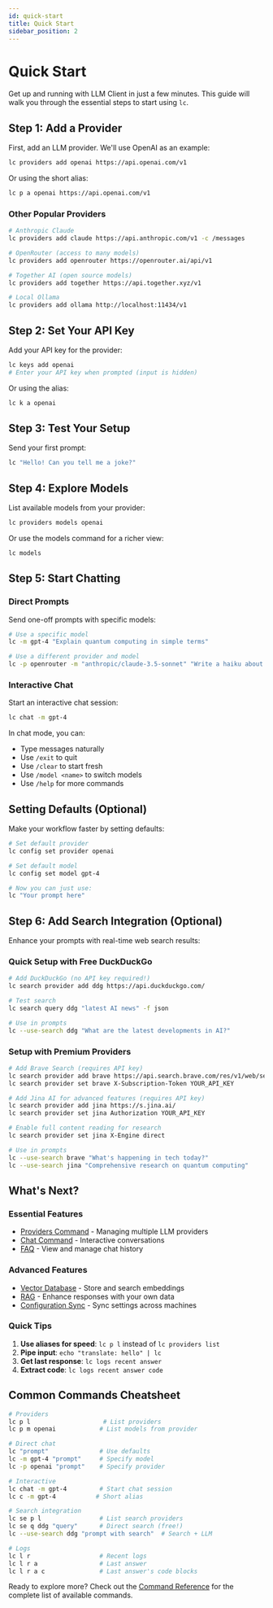 ```yaml
---
id: quick-start
title: Quick Start
sidebar_position: 2
---
```


# Quick Start

Get up and running with LLM Client in just a few minutes. This guide will walk you through the essential steps to start using `lc`.

## Step 1: Add a Provider

First, add an LLM provider. We'll use OpenAI as an example:

```bash
lc providers add openai https://api.openai.com/v1
```

Or using the short alias:

```bash
lc p a openai https://api.openai.com/v1
```

### Other Popular Providers

```bash
# Anthropic Claude
lc providers add claude https://api.anthropic.com/v1 -c /messages

# OpenRouter (access to many models)
lc providers add openrouter https://openrouter.ai/api/v1

# Together AI (open source models)
lc providers add together https://api.together.xyz/v1

# Local Ollama
lc providers add ollama http://localhost:11434/v1
```

## Step 2: Set Your API Key

Add your API key for the provider:

```bash
lc keys add openai
# Enter your API key when prompted (input is hidden)
```

Or using the alias:

```bash
lc k a openai
```

## Step 3: Test Your Setup

Send your first prompt:

```bash
lc "Hello! Can you tell me a joke?"
```

## Step 4: Explore Models

List available models from your provider:

```bash
lc providers models openai
```

Or use the models command for a richer view:

```bash
lc models
```

## Step 5: Start Chatting

### Direct Prompts

Send one-off prompts with specific models:

```bash
# Use a specific model
lc -m gpt-4 "Explain quantum computing in simple terms"

# Use a different provider and model
lc -p openrouter -m "anthropic/claude-3.5-sonnet" "Write a haiku about coding"
```

### Interactive Chat

Start an interactive chat session:

```bash
lc chat -m gpt-4
```

In chat mode, you can:

- Type messages naturally
- Use `/exit` to quit
- Use `/clear` to start fresh
- Use `/model <name>` to switch models
- Use `/help` for more commands

## Setting Defaults (Optional)

Make your workflow faster by setting defaults:

```bash
# Set default provider
lc config set provider openai

# Set default model
lc config set model gpt-4

# Now you can just use:
lc "Your prompt here"
```

## Step 6: Add Search Integration (Optional)

Enhance your prompts with real-time web search results:

### Quick Setup with Free DuckDuckGo

```bash
# Add DuckDuckGo (no API key required!)
lc search provider add ddg https://api.duckduckgo.com/

# Test search
lc search query ddg "latest AI news" -f json

# Use in prompts
lc --use-search ddg "What are the latest developments in AI?"
```

### Setup with Premium Providers

```bash
# Add Brave Search (requires API key)
lc search provider add brave https://api.search.brave.com/res/v1/web/search
lc search provider set brave X-Subscription-Token YOUR_API_KEY

# Add Jina AI for advanced features (requires API key)
lc search provider add jina https://s.jina.ai/
lc search provider set jina Authorization YOUR_API_KEY

# Enable full content reading for research
lc search provider set jina X-Engine direct

# Use in prompts
lc --use-search brave "What's happening in tech today?"
lc --use-search jina "Comprehensive research on quantum computing"
```

## What's Next?

### Essential Features

- [Providers Command](/commands/providers) - Managing multiple LLM providers
- [Chat Command](/commands/chat) - Interactive conversations
- [FAQ](/faq) - View and manage chat history

### Advanced Features

- [Vector Database](/advanced/vector-database) - Store and search embeddings
- [RAG](/advanced/rag) - Enhance responses with your own data
- [Configuration Sync](/advanced/sync) - Sync settings across machines

### Quick Tips

1. **Use aliases for speed**: `lc p l` instead of `lc providers list`
2. **Pipe input**: `echo "translate: hello" | lc`
3. **Get last response**: `lc logs recent answer`
4. **Extract code**: `lc logs recent answer code`

## Common Commands Cheatsheet

```bash
# Providers
lc p l                    # List providers
lc p m openai            # List models from provider

# Direct chat
lc "prompt"              # Use defaults
lc -m gpt-4 "prompt"     # Specify model
lc -p openai "prompt"    # Specify provider

# Interactive
lc chat -m gpt-4         # Start chat session
lc c -m gpt-4           # Short alias

# Search integration
lc se p l                # List search providers
lc se q ddg "query"      # Direct search (free!)
lc --use-search ddg "prompt with search"  # Search + LLM

# Logs
lc l r                   # Recent logs
lc l r a                 # Last answer
lc l r a c               # Last answer's code blocks
```

Ready to explore more? Check out the [Command Reference](/commands/overview) for the complete list of available commands.
